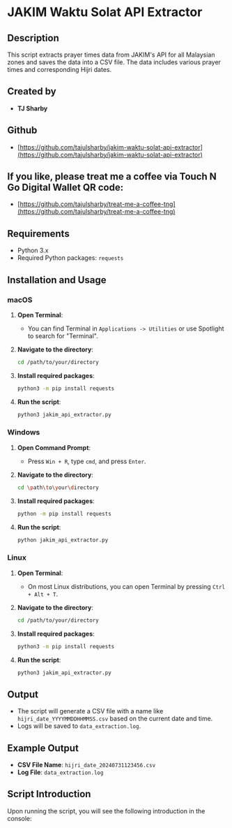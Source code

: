 # JAKIM Waktu Solat API Extractor

## Description

This script extracts prayer times data from JAKIM's API for all Malaysian zones and saves the data into a CSV file. The data includes various prayer times and corresponding Hijri dates.

## Created by
- **TJ Sharby**

## Github
- [https://github.com/tajulsharby/jakim-waktu-solat-api-extractor](https://github.com/tajulsharby/jakim-waktu-solat-api-extractor)

## If you like, please treat me a coffee via Touch N Go Digital Wallet QR code: 
- [https://github.com/tajulsharby/treat-me-a-coffee-tng](https://github.com/tajulsharby/treat-me-a-coffee-tng)

## Requirements

- Python 3.x
- Required Python packages: `requests`

## Installation and Usage

### macOS

1. **Open Terminal**:
    - You can find Terminal in `Applications -> Utilities` or use Spotlight to search for "Terminal".

2. **Navigate to the directory**:
    ```sh
    cd /path/to/your/directory
    ```

3. **Install required packages**:
    ```sh
    python3 -m pip install requests
    ```

4. **Run the script**:
    ```sh
    python3 jakim_api_extractor.py
    ```

### Windows

1. **Open Command Prompt**:
    - Press `Win + R`, type `cmd`, and press `Enter`.

2. **Navigate to the directory**:
    ```sh
    cd \path\to\your\directory
    ```

3. **Install required packages**:
    ```sh
    python -m pip install requests
    ```

4. **Run the script**:
    ```sh
    python jakim_api_extractor.py
    ```

### Linux

1. **Open Terminal**:
    - On most Linux distributions, you can open Terminal by pressing `Ctrl + Alt + T`.

2. **Navigate to the directory**:
    ```sh
    cd /path/to/your/directory
    ```

3. **Install required packages**:
    ```sh
    python3 -m pip install requests
    ```

4. **Run the script**:
    ```sh
    python3 jakim_api_extractor.py
    ```

## Output

- The script will generate a CSV file with a name like `hijri_date_YYYYMMDDHHMMSS.csv` based on the current date and time.
- Logs will be saved to `data_extraction.log`.

## Example Output

- **CSV File Name**: `hijri_date_20240731123456.csv`
- **Log File**: `data_extraction.log`

## Script Introduction

Upon running the script, you will see the following introduction in the console:

